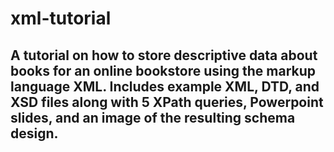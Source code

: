 # xml-tutorial

## A tutorial on how to store descriptive data about books for an online bookstore using the markup language XML. Includes example XML, DTD, and XSD files along with 5 XPath queries, Powerpoint slides, and an image of the resulting schema design.
